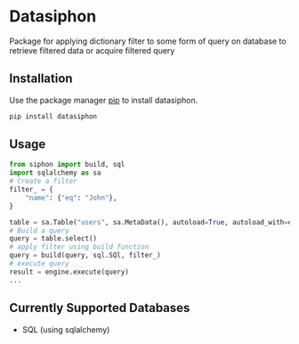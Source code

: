 # Datasiphon

Package for applying dictionary filter to some form of query on database to retrieve filtered data or acquire filtered query

## Installation

Use the package manager [pip](https://pip.pypa.io/en/stable/) to install datasiphon.

```bash
pip install datasiphon
```

## Usage

```python
from siphon import build, sql
import sqlalchemy as sa
# Create a filter
filter_ = {
    "name": {"eq": "John"},
}

table = sa.Table("users", sa.MetaData(), autoload=True, autoload_with=engine)
# Build a query
query = table.select()
# apply filter using build function
query = build(query, sql.SQl, filter_)
# execute query
result = engine.execute(query)
...
```

## Currently Supported Databases

- SQL (using sqlalchemy)
